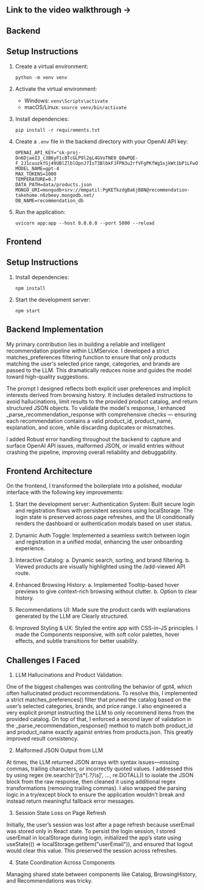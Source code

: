 ## Link to the video walkthrough -> 

## Backend
## Setup Instructions

1. Create a virtual environment:
   ```
   python -m venv venv
   ```

2. Activate the virtual environment:
   - Windows: `venv\Scripts\activate`
   - macOS/Linux: `source venv/bin/activate`

3. Install dependencies:
   ```
   pip install -r requirements.txt
   ```

4. Create a `.env` file in the backend directory with your OpenAI API key:
   ```
   OPENAI_API_KEY="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"
   MODEL_NAME=gpt-4
   MAX_TOKENS=1000
   TEMPERATURE=0.7
   DATA_PATH=data/products.json
   MONGO_URI=mongodb+srv://mmpatil:PgKETkzdgBa6jB8N@recommendation-takehome.n6zbeey.mongodb.net/
   DB_NAME=recommendation_db
   ```

5. Run the application:
   ```
   uvicorn app:app --host 0.0.0.0 --port 5000 --reload
   ```

## Frontend
## Setup Instructions

1. Install dependencies:
   ```
   npm install
   ```

2. Start the development server:
   ```
   npm start
   ```

##  Backend Implementation

My primary contribution lies in building a reliable and intelligent recommendation pipeline within LLMService. I developed a strict matches_preferences filtering function to ensure that only products matching the user's selected price range, categories, and brands are passed to the LLM. This dramatically reduces noise and guides the model toward high-quality suggestions.

The prompt I designed reflects both explicit user preferences and implicit interests derived from browsing history. It includes detailed instructions to avoid hallucinations, limit results to the provided product catalog, and return structured JSON objects. To validate the model's response, I enhanced _parse_recommendation_response with comprehensive checks — ensuring each recommendation contains a valid product_id, product_name, explanation, and score, while discarding duplicates or mismatches.

I added Robust error handling throughout the backend to capture and surface OpenAI API issues, malformed JSON, or invalid entries without crashing the pipeline, improving overall reliability and debuggability.


## Frontend Architecture 

On the frontend, I transformed the boilerplate into a polished, modular interface with the following key improvements:

1. Start the development server: Authentication System: Built secure login and registration flows with persistent sessions using localStorage. The login state is preserved across page refreshes, and the UI conditionally renders the dashboard or authentication modals based on user status.

2. Dynamic Auth Toggle: Implemented a seamless switch between login and registration in a unified modal, enhancing the user onboarding experience.

3. Interactive Catalog:
   a. Dynamic search, sorting, and brand filtering.
   b. Viewed products are visually highlighted using the /add-viewed API route.

4. Enhanced Browsing History:
   a. Implemented Tooltip-based hover previews to give context-rich browsing without clutter.
   b. Option to clear history.

5. Recommendations UI: Made sure the product cards with explanations generated by the LLM are Clearly structured.

6. Improved Styling & UX: Styled the entire app with CSS-in-JS principles. I made the Components responsive, with soft color palettes, hover effects, and subtle transitions for better usability.

## Challenges I Faced

1. LLM Hallucinations and Product Validation:

One of the biggest challenges was controlling the behavior of gpt4, which often hallucinated product recommendations.
To resolve this, I implemented a strict matches_preferences() filter that pruned the catalog based on the user’s selected categories, brands, and price range.
I also engineered a very explicit prompt instructing the LLM to only recommend items from the provided catalog. On top of that, I enforced a second layer of validation in the _parse_recommendation_response() method to match both product_id and product_name exactly against entries from products.json. This greatly improved result consistency.

2. Malformed JSON Output from LLM

 At times, the LLM returned JSON arrays with syntax issues—missing commas, trailing characters, or incorrectly quoted values.
 I addressed this by using regex (re.search(r'\[\s*{.*?}\s*]', ..., re.DOTALL)) to isolate the JSON block from the raw response, then cleaned it using additional regex transformations (removing trailing commas).
 I also wrapped the parsing logic in a try/except block to ensure the application wouldn't break and instead return meaningful fallback error messages.

3. Session State Loss on Page Refresh

 Initially, the user’s session was lost after a page refresh because userEmail was stored only in React state.
 To persist the login session, I stored userEmail in localStorage during login, initialized the app’s state using useState(() => localStorage.getItem("userEmail")), and ensured that logout would clear this value. This preserved the session across refreshes.

4. State Coordination Across Components

Managing shared state between components like Catalog, BrowsingHistory, and Recommendations was tricky.

